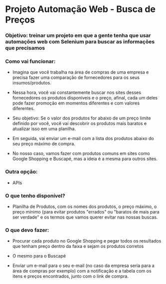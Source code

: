 # Projeto Automação Web - Busca de Preços

  

### Objetivo: treinar um projeto em que a gente tenha que usar automações web com Selenium para buscar as informações que precisamos 

### Como vai funcionar:

  

- Imagina que você trabalha na área de compras de uma empresa e precisa fazer uma comparação de fornecedores para os seus insumos/produtos.

  

- Nessa hora, você vai constantemente buscar nos sites desses fornecedores os produtos disponíveis e o preço, afinal, cada um deles pode fazer promoção em momentos diferentes e com valores diferentes.

  

- Seu objetivo: Se o valor dos produtos for abaixo de um preço limite definido por você, você vai descobrir os produtos mais baratos e atualizar isso em uma planilha.

- Em seguida, vai enviar um e-mail com a lista dos produtos abaixo do seu preço máximo de compra.

  

- No nosso caso, vamos fazer com produtos comuns em sites como Google Shopping e Buscapé, mas a ideia é a mesma para outros sites.

  

### Outra opção:

  

- APIs

  

### O que tenho disponível?

  

- Planilha de Produtos, com os nomes dos produtos, o preço máximo, o preço mínimo (para evitar produtos "errados" ou "baratos de mais para ser verdade" e os termos que vamos querer evitar nas nossas buscas.

  

### O que devo fazer:

  

- Procurar cada produto no Google Shopping e pegar todos os resultados que tenham preço dentro da faixa e sejam os produtos corretos

- O mesmo para o Buscapé

- Enviar um e-mail para o seu e-mail (no caso da empresa seria para a área de compras por exemplo) com a notificação e a tabela com os itens e preços encontrados, junto com o link de compra.
